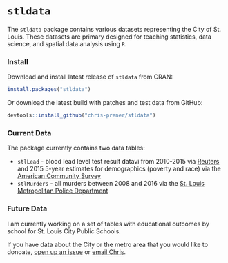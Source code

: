 
<!-- README.md is generated from README.Rmd. Please edit that file -->
`stldata`
=========

The `stldata` package contains various datasets representing the City of St. Louis. These datasets are primary designed for teaching statistics, data science, and spatial data analysis using `R`.

### Install

Download and install latest release of `stldata` from CRAN:

``` r
install.packages("stldata")
```

Or download the latest build with patches and test data from GitHub:

``` r
devtools::install_github("chris-prener/stldata")
```

### Current Data

The package currently contains two data tables:

-   `stlLead` - blood lead level test result datavi from 2010-2015 via [Reuters](http://www.reuters.com/investigates/special-report/usa-lead-testing/#interactive-lead) and 2015 5-year estimates for demographics (poverty and race) via the [American Community Survey](https://factfinder.census.gov/)
-   `stlMurders` - all murders between 2008 and 2016 via the [St. Louis Metropolitan Police Department](http://www.slmpd.org)

### Future Data

I am currently working on a set of tables with educational outcomes by school for St. Louis City Public Schools.

If you have data about the City or the metro area that you would like to donoate, [open up an issue](http://github.com/chris-prener/stldata/issues) or [email Chris](mailto:prenercg@slu.edu).
